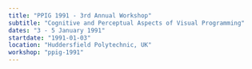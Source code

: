 ```yaml
---
title: "PPIG 1991 - 3rd Annual Workshop"
subtitle: "Cognitive and Perceptual Aspects of Visual Programming"
dates: "3 - 5 January 1991"
startdate: "1991-01-03"
location: "Huddersfield Polytechnic, UK"
workshop: "ppig-1991"
---
```

